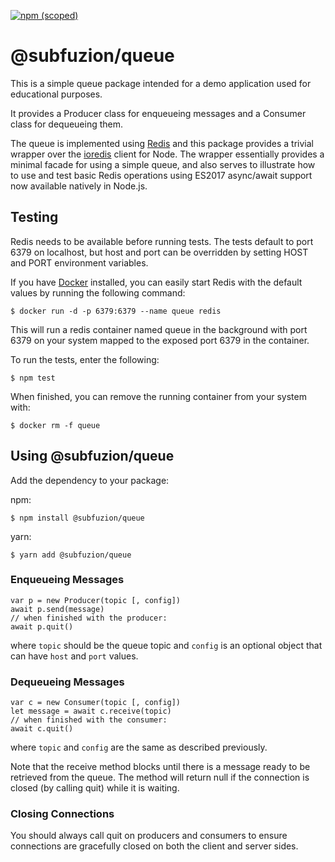 [![npm (scoped)](https://img.shields.io/npm/v/@cycle/core.svg)](https://www.npmjs.com/package/@subfuzion/queue)

# @subfuzion/queue

This is a simple queue package intended for a demo application used for
educational purposes.

It provides a Producer class for enqueueing messages and a Consumer class
for dequeueing them. 

The queue is implemented using [Redis](https://redis.io/) and this package
provides a trivial wrapper over the [ioredis](https://github.com/luin/ioredis)
client for Node. The wrapper essentially provides a minimal facade for using
a simple queue, and also serves to illustrate how to use and test basic
Redis operations using ES2017 async/await support now available natively
in Node.js.

## Testing

Redis needs to be available before running tests. The tests default to
port 6379 on localhost, but host and port can be overridden by setting
HOST and PORT environment variables.

If you have [Docker](https://www.docker.com/) installed, you can easily
start Redis with the default values by running the following command:

    $ docker run -d -p 6379:6379 --name queue redis

This will run a redis container named queue in the background with port 6379
on your system mapped to the exposed port 6379 in the container.

To run the tests, enter the following:

    $ npm test

When finished, you can remove the running container from your system with:

    $ docker rm -f queue

## Using @subfuzion/queue

Add the dependency to your package:

npm:

    $ npm install @subfuzion/queue

yarn:

    $ yarn add @subfuzion/queue

### Enqueueing Messages

    var p = new Producer(topic [, config])
    await p.send(message)
    // when finished with the producer:
    await p.quit()
 
where `topic` should be the queue topic and `config` is an optional
object that can have `host` and `port` values.
 
### Dequeueing Messages

    var c = new Consumer(topic [, config])
    let message = await c.receive(topic)
    // when finished with the consumer: 
    await c.quit()

where `topic` and `config` are the same as described previously.

Note that the receive method blocks until there is a message ready to
be retrieved from the queue. The method will return null if the connection
is closed (by calling quit) while it is waiting.

### Closing Connections

You should always call quit on producers and consumers to ensure
connections are gracefully closed on both the client and server sides.



